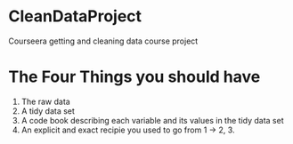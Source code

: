 # CleanDataProject
Courseera getting and cleaning data course project


# The Four Things you should have
1.  The raw data
2.  A tidy data set
3.  A code book describing each variable and its values in the tidy data set
4.  An explicit and exact recipie you used to go from 1 -> 2, 3.

